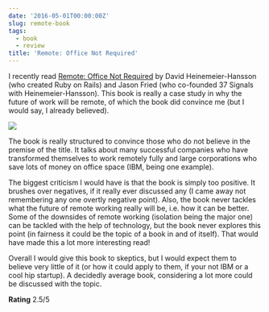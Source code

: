 ```yaml
---
date: '2016-05-01T00:00:00Z'
slug: remote-book
tags:
  - book
  - review
title: 'Remote: Office Not Required'
---
```


I recently read [Remote: Office Not Required][1] by David Heinemeier-Hansson
(who created Ruby on Rails) and Jason Fried (who co-founded 37 Signals with
Heinemeier-Hansson). This book is really a case study in why the future of work
will be remote, of which the book did convince me (but I would say, I already
believed).

![][image-1]

The book is really structured to convince those who do not believe in the
premise of the title. It talks about many successful companies who have
transformed themselves to work remotely fully and large corporations who save
lots of money on office space (IBM, being one example).

The biggest criticism I would have is that the book is simply too positive. It
brushes over negatives, if it really ever discussed any (I came away not
remembering any one overtly negative point). Also, the book never tackles what
the future of remote working really will be, i.e. how it can be better. Some of
the downsides of remote working (isolation being the major one) can be tackled
with the help of technology, but the book never explores this point (in fairness
it could be the topic of a book in and of itself). That would have made this a
lot more interesting read!

Overall I would give this book to skeptics, but I would expect them to believe
very little of it (or how it could apply to them, if your not IBM or a cool hip
startup). A decidedly average book, considering a lot more could be discussed
with the topic.

**Rating** 2.5/5

[1]:
  http://www.amazon.co.uk/Remote-Required-David-Heinemeier-Hansson/dp/0091954673
[image-1]: /img/16/remote-book.jpg
